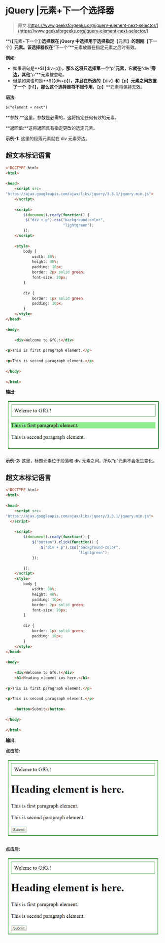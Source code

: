 # jQuery |元素+下一个选择器

> 原文:[https://www.geeksforgeeks.org/jquery-element-next-selector/](https://www.geeksforgeeks.org/jquery-element-next-selector/)

**(【元素+下一个】)**选择器在 jQuery 中选择用于选择指定**【元素】**的刚刚**【下一个】**元素。该选择器仅在**“下一个”**元素放置在指定元素之后时有效。

**例如:**

*   如果语句是**$(【div+p】)**，那么这将只选择第一个**“p”**元素，它就在**“div”**旁边，其他**“p”**元素被忽略。
*   但是如果语句是**$(【div+p】)**，并且在所选的**【div】**和**【p】**元素之间放置了一个**【h1】**，那么这个选择器将不起作用，**【p】**元素将保持无效。

**语法:**

```html
$("element + next")
```

**参数:**这里，参数是必需的，这将指定任何有效的元素。

**返回值:**这将返回具有指定更改的选定元素。

**示例-1:** 这里的段落元素就在 div 元素旁边。

## 超文本标记语言

```html
<!DOCTYPE html>
<html>

<head>
    <script src=
"https://ajax.googleapis.com/ajax/libs/jquery/3.3.1/jquery.min.js">
    </script>

    <script>
        $(document).ready(function() {
         $("div + p").css("background-color",
                          "lightgreen");
        });
    </script>

    <style>
        body {
            width: 80%;
            height: 40%;
            padding: 10px;
            border: 2px solid green;
            font-size: 20px;
        }

        div {
            border: 1px solid green;
            padding: 10px;
        }
    </style>
</head>

<body>

    <div>Welcome to GfG.!</div>

<p>This is first paragraph element.</p>

<p>This is second paragraph element.</p>

</body>

</html>
```

**输出:**

![](img/7300d5a530f324acf979d685c7d11e7a.png)

**示例-2:** 这里，标题元素位于段落和 div 元素之间。所以“p”元素不会发生变化。

## 超文本标记语言

```html
<!DOCTYPE html>
<html>

<head>
    <script src=
"https://ajax.googleapis.com/ajax/libs/jquery/3.3.1/jquery.min.js">
  </script>

    <script>
        $(document).ready(function() {
            $("button").click(function() {
                $("div + p").css("background-color",
                                 "lightgreen");
            });

        });
    </script>
    <style>
        body {
            width: 80%;
            height: 40%;
            padding: 10px;
            border: 2px solid green;
            font-size: 20px;
        }

        div {
            border: 1px solid green;
            padding: 10px;
        }
    </style>
</head>

<body>

    <div>Welcome to GfG.!</div>
    <h1>Heading element ios here.</h1>

<p>This is first paragraph element.</p>

<p>This is second paragraph element.</p>

    <button>Submit</button>

</body>

</html>
```

**输出:**

**点击前:**

![](img/3ac1eacfd5333b2e741083025bc6eb94.png)

**点击后:**

![](img/3ac1eacfd5333b2e741083025bc6eb94.png)